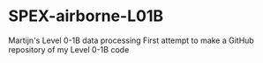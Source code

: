 # SPEX-airborne-L01B
Martijn's Level 0-1B data processing
First attempt to make a GitHub repository of my Level 0-1B code
